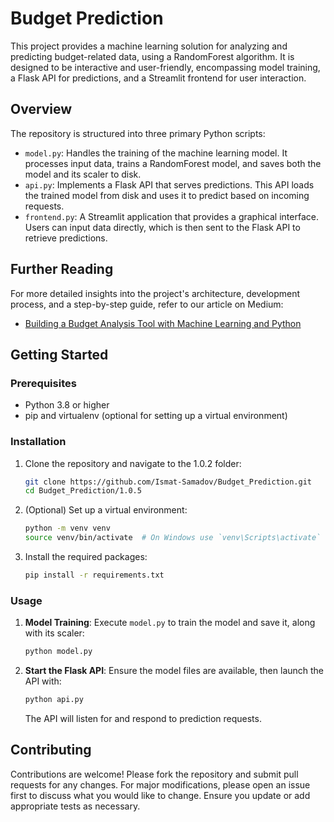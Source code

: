 # Budget Prediction

This project provides a machine learning solution for analyzing and predicting budget-related data, using a RandomForest algorithm. It is designed to be interactive and user-friendly, encompassing model training, a Flask API for predictions, and a Streamlit frontend for user interaction.

## Overview

The repository is structured into three primary Python scripts:

- `model.py`: Handles the training of the machine learning model. It processes input data, trains a RandomForest model, and saves both the model and its scaler to disk.
- `api.py`: Implements a Flask API that serves predictions. This API loads the trained model from disk and uses it to predict based on incoming requests.
- `frontend.py`: A Streamlit application that provides a graphical interface. Users can input data directly, which is then sent to the Flask API to retrieve predictions.

## Further Reading

For more detailed insights into the project's architecture, development process, and a step-by-step guide, refer to our article on Medium:
- [Building a Budget Analysis Tool with Machine Learning and Python](https://ismatsamadov.medium.com/building-a-budget-analysis-tool-with-machine-learning-and-python-77954b2ec7a9)

## Getting Started

### Prerequisites

- Python 3.8 or higher
- pip and virtualenv (optional for setting up a virtual environment)

### Installation

1. Clone the repository and navigate to the 1.0.2 folder:
   ```bash
   git clone https://github.com/Ismat-Samadov/Budget_Prediction.git
   cd Budget_Prediction/1.0.5
   ```

2. (Optional) Set up a virtual environment:
   ```bash
   python -m venv venv
   source venv/bin/activate  # On Windows use `venv\Scripts\activate`
   ```

3. Install the required packages:
   ```bash
   pip install -r requirements.txt
   ```

### Usage

1. **Model Training**:
   Execute `model.py` to train the model and save it, along with its scaler:
   ```bash
   python model.py
   ```

2. **Start the Flask API**:
   Ensure the model files are available, then launch the API with:
   ```bash
   python api.py
   ```
   The API will listen for and respond to prediction requests.


## Contributing

Contributions are welcome! Please fork the repository and submit pull requests for any changes. For major modifications, please open an issue first to discuss what you would like to change. Ensure you update or add appropriate tests as necessary.
